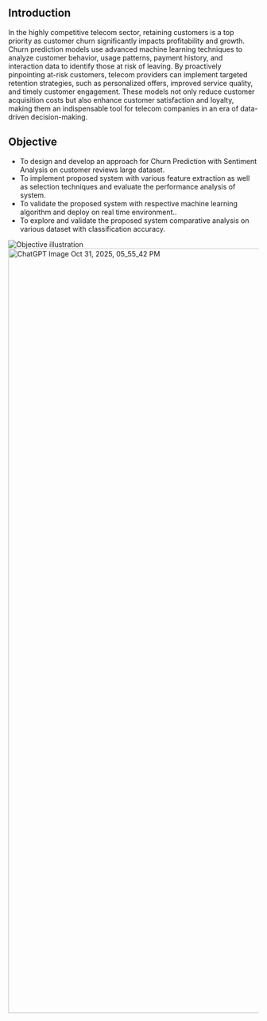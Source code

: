 <section aria-labelledby="Introduction">
  <h2 id="Introduction">Introduction</h2> 
<p>In the highly competitive telecom sector, retaining customers is a top priority as customer churn significantly impacts profitability and growth. Churn prediction models use advanced machine learning techniques to analyze customer behavior, usage patterns, payment history, and interaction data to identify those at risk of leaving. By proactively pinpointing at-risk customers, telecom providers can implement targeted retention strategies, such as personalized offers, improved service quality, and timely customer engagement. These models not only reduce customer acquisition costs but also enhance customer satisfaction and loyalty, making them an indispensable tool for telecom companies in an era of data-driven decision-making.</p>
   </ul>
</section>

<section aria-labelledby="objectives">
  <h2 id="objectives">Objective</h2>
  <ul>
    <li>To design and develop an approach for Churn Prediction with Sentiment Analysis on customer reviews large dataset.</li>
    <li>To implement proposed system with various feature extraction as well as selection techniques and evaluate the performance analysis of system.</li>
    <li>To validate the proposed system with respective machine learning algorithm and deploy on real time environment..</li>
    <li>To explore and validate the proposed system comparative analysis on various dataset with classification accuracy.</li>
  </ul>
</section>

  <img src="your-image.jpg" alt="Objective illustration"><img width="1024" height="1536" alt="ChatGPT Image Oct 31, 2025, 05_55_42 PM" src="https://github.com/user-attachments/assets/d387a4df-2f97-423b-9090-4405c46624e0" />
